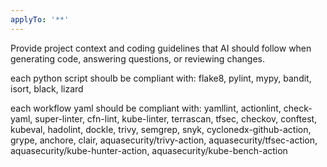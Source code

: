 ```yaml
---
applyTo: '**'
---
```

Provide project context and coding guidelines that AI should follow when generating code, answering questions, or reviewing changes.

each python script shoulb be compliant with:
flake8, pylint, mypy, bandit, isort, black, lizard

each workflow yaml should be compliant with:
yamllint, actionlint, check-yaml, super-linter, cfn-lint, kube-linter, terrascan, tfsec, checkov, conftest, kubeval, hadolint, dockle, trivy, semgrep, snyk, cyclonedx-github-action, grype, anchore, clair, aquasecurity/trivy-action, aquasecurity/tfsec-action, aquasecurity/kube-hunter-action, aquasecurity/kube-bench-action